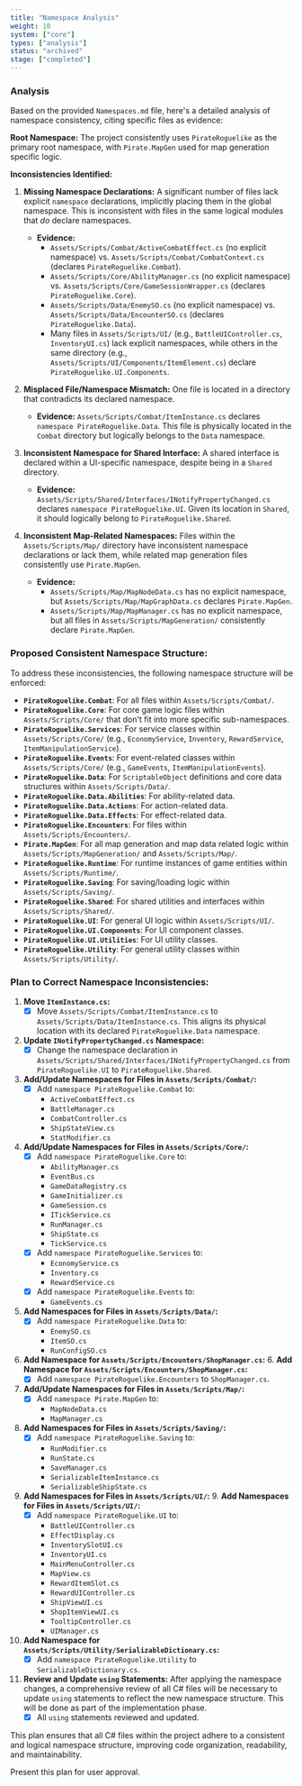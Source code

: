 ```yaml
---
title: "Namespace Analysis"
weight: 10
system: ["core"]
types: ["analysis"]
status: "archived"
stage: ["completed"]
---
```


### Analysis

Based on the provided `Namespaces.md` file, here's a detailed analysis of namespace consistency, citing specific files as evidence:

**Root Namespace:** The project consistently uses `PirateRoguelike` as the primary root namespace, with `Pirate.MapGen` used for map generation specific logic.

**Inconsistencies Identified:**

1.  **Missing Namespace Declarations:** A significant number of files lack explicit `namespace` declarations, implicitly placing them in the global namespace. This is inconsistent with files in the same logical modules that *do* declare namespaces.
    *   **Evidence:**
        *   `Assets/Scripts/Combat/ActiveCombatEffect.cs` (no explicit namespace) vs. `Assets/Scripts/Combat/CombatContext.cs` (declares `PirateRoguelike.Combat`).
        *   `Assets/Scripts/Core/AbilityManager.cs` (no explicit namespace) vs. `Assets/Scripts/Core/GameSessionWrapper.cs` (declares `PirateRoguelike.Core`).
        *   `Assets/Scripts/Data/EnemySO.cs` (no explicit namespace) vs. `Assets/Scripts/Data/EncounterSO.cs` (declares `PirateRoguelike.Data`).
        *   Many files in `Assets/Scripts/UI/` (e.g., `BattleUIController.cs`, `InventoryUI.cs`) lack explicit namespaces, while others in the same directory (e.g., `Assets/Scripts/UI/Components/ItemElement.cs`) declare `PirateRoguelike.UI.Components`.

2.  **Misplaced File/Namespace Mismatch:** One file is located in a directory that contradicts its declared namespace.
    *   **Evidence:** `Assets/Scripts/Combat/ItemInstance.cs` declares `namespace PirateRoguelike.Data`. This file is physically located in the `Combat` directory but logically belongs to the `Data` namespace.

3.  **Inconsistent Namespace for Shared Interface:** A shared interface is declared within a UI-specific namespace, despite being in a `Shared` directory.
    *   **Evidence:** `Assets/Scripts/Shared/Interfaces/INotifyPropertyChanged.cs` declares `namespace PirateRoguelike.UI`. Given its location in `Shared`, it should logically belong to `PirateRoguelike.Shared`.

4.  **Inconsistent Map-Related Namespaces:** Files within the `Assets/Scripts/Map/` directory have inconsistent namespace declarations or lack them, while related map generation files consistently use `Pirate.MapGen`.
    *   **Evidence:**
        *   `Assets/Scripts/Map/MapNodeData.cs` has no explicit namespace, but `Assets/Scripts/Map/MapGraphData.cs` declares `Pirate.MapGen`.
        *   `Assets/Scripts/Map/MapManager.cs` has no explicit namespace, but all files in `Assets/Scripts/MapGeneration/` consistently declare `Pirate.MapGen`.

### Proposed Consistent Namespace Structure:

To address these inconsistencies, the following namespace structure will be enforced:

*   **`PirateRoguelike.Combat`**: For all files within `Assets/Scripts/Combat/`.
*   **`PirateRoguelike.Core`**: For core game logic files within `Assets/Scripts/Core/` that don't fit into more specific sub-namespaces.
*   **`PirateRoguelike.Services`**: For service classes within `Assets/Scripts/Core/` (e.g., `EconomyService`, `Inventory`, `RewardService`, `ItemManipulationService`).
*   **`PirateRoguelike.Events`**: For event-related classes within `Assets/Scripts/Core/` (e.g., `GameEvents`, `ItemManipulationEvents`).
*   **`PirateRoguelike.Data`**: For `ScriptableObject` definitions and core data structures within `Assets/Scripts/Data/`.
*   **`PirateRoguelike.Data.Abilities`**: For ability-related data.
*   **`PirateRoguelike.Data.Actions`**: For action-related data.
*   **`PirateRoguelike.Data.Effects`**: For effect-related data.
*   **`PirateRoguelike.Encounters`**: For files within `Assets/Scripts/Encounters/`.
*   **`Pirate.MapGen`**: For all map generation and map data related logic within `Assets/Scripts/MapGeneration/` and `Assets/Scripts/Map/`.
*   **`PirateRoguelike.Runtime`**: For runtime instances of game entities within `Assets/Scripts/Runtime/`.
*   **`PirateRoguelike.Saving`**: For saving/loading logic within `Assets/Scripts/Saving/`.
*   **`PirateRoguelike.Shared`**: For shared utilities and interfaces within `Assets/Scripts/Shared/`.
*   **`PirateRoguelike.UI`**: For general UI logic within `Assets/Scripts/UI/`.
*   **`PirateRoguelike.UI.Components`**: For UI component classes.
*   **`PirateRoguelike.UI.Utilities`**: For UI utility classes.
*   **`PirateRoguelike.Utility`**: For general utility classes within `Assets/Scripts/Utility/`.

### Plan to Correct Namespace Inconsistencies:

1.  **Move `ItemInstance.cs`:**
    *   [x] Move `Assets/Scripts/Combat/ItemInstance.cs` to `Assets/Scripts/Data/ItemInstance.cs`. This aligns its physical location with its declared `PirateRoguelike.Data` namespace.

2.  **Update `INotifyPropertyChanged.cs` Namespace:**
    *   [x] Change the namespace declaration in `Assets/Scripts/Shared/Interfaces/INotifyPropertyChanged.cs` from `PirateRoguelike.UI` to `PirateRoguelike.Shared`.

3.  **Add/Update Namespaces for Files in `Assets/Scripts/Combat/`:**
    *   [x] Add `namespace PirateRoguelike.Combat` to:
        *   `ActiveCombatEffect.cs`
        *   `BattleManager.cs`
        *   `CombatController.cs`
        *   `ShipStateView.cs`
        *   `StatModifier.cs`

4.  **Add/Update Namespaces for Files in `Assets/Scripts/Core/`:**
    *   [x] Add `namespace PirateRoguelike.Core` to:
        *   `AbilityManager.cs`
        *   `EventBus.cs`
        *   `GameDataRegistry.cs`
        *   `GameInitializer.cs`
        *   `GameSession.cs`
        *   `ITickService.cs`
        *   `RunManager.cs`
        *   `ShipState.cs`
        *   `TickService.cs`
    *   [x] Add `namespace PirateRoguelike.Services` to:
        *   `EconomyService.cs`
        *   `Inventory.cs`
        *   `RewardService.cs`
    *   [x] Add `namespace PirateRoguelike.Events` to:
        *   `GameEvents.cs`

5.  **Add Namespaces for Files in `Assets/Scripts/Data/`:**
    *   [x] Add `namespace PirateRoguelike.Data` to:
        *   `EnemySO.cs`
        *   `ItemSO.cs`
        *   `RunConfigSO.cs`

6.  **Add Namespace for `Assets/Scripts/Encounters/ShopManager.cs`:**
    6.  **Add Namespace for `Assets/Scripts/Encounters/ShopManager.cs`:**
    *   [x] Add `namespace PirateRoguelike.Encounters` to `ShopManager.cs`.

7.  **Add/Update Namespaces for Files in `Assets/Scripts/Map/`:**
    *   [x] Add `namespace Pirate.MapGen` to:
        *   `MapNodeData.cs`
        *   `MapManager.cs`

8.  **Add Namespaces for Files in `Assets/Scripts/Saving/`:**
    *   [x] Add `namespace PirateRoguelike.Saving` to:
        *   `RunModifier.cs`
        *   `RunState.cs`
        *   `SaveManager.cs`
        *   `SerializableItemInstance.cs`
        *   `SerializableShipState.cs`

9.  **Add Namespaces for Files in `Assets/Scripts/UI/`:**
    9.  **Add Namespaces for Files in `Assets/Scripts/UI/`:**
    *   [x] Add `namespace PirateRoguelike.UI` to:
        *   `BattleUIController.cs`
        *   `EffectDisplay.cs`
        *   `InventorySlotUI.cs`
        *   `InventoryUI.cs`
        *   `MainMenuController.cs`
        *   `MapView.cs`
        *   `RewardItemSlot.cs`
        *   `RewardUIController.cs`
        *   `ShipViewUI.cs`
        *   `ShopItemViewUI.cs`
        *   `TooltipController.cs`
        *   `UIManager.cs`

10. **Add Namespace for `Assets/Scripts/Utility/SerializableDictionary.cs`:**
    *   [x] Add `namespace PirateRoguelike.Utility` to `SerializableDictionary.cs`.

11. **Review and Update `using` Statements:** After applying the namespace changes, a comprehensive review of all C# files will be necessary to update `using` statements to reflect the new namespace structure. This will be done as part of the implementation phase.
    *   [x] All `using` statements reviewed and updated.

This plan ensures that all C# files within the project adhere to a consistent and logical namespace structure, improving code organization, readability, and maintainability.

Present this plan for user approval.